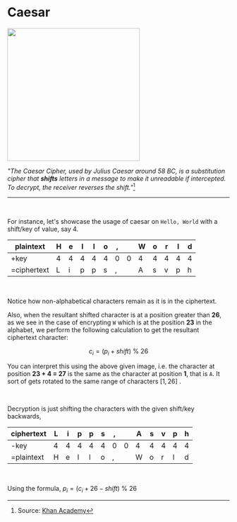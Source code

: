 # Caesar

<img src="https://cs50.harvard.edu/x/2024/psets/2/caesar/cipher.jpg" height=300 width=300>

<br>

_"The Caesar Cipher, used by Julius Caesar around 58 BC, is a substitution cipher that **shifts** letters in a message to make it unreadable if intercepted. To decrypt, the receiver reverses the shift."_[^1]

<hr>
<br>

For instance, let's showcase the usage of caesar on `Hello, World` with a shift/key of value, say 4.

| plaintext   | H | e | l | l | o | , |   | W | o | r | l | d | 
|-------------|---|---|---|---|---|---|---|---|---|---|---|---|
|     +key    | 4 | 4 | 4 | 4 | 4 | 0 | 0 | 4 | 4 | 4 | 4 | 4 |
| =ciphertext | L | i | p | p | s | , |   | A | s | v | p | h |

<br>

Notice how non-alphabetical characters remain as it is in the ciphertext.

Also, when the resultant shifted character is at a position greater than **26**, as we see in the case of encrypting `W` which is at the position **23** in the alphabet, we perform the following calculation to get the resultant ciphertext character:

$$ c_i = (p_i + shift) \ \% \ 26 $$

You can interpret this using the above given image, i.e. the character at position **23 + 4 = 27** is the same as the character at position **1**, that is `A`. It sort of gets rotated to the same range of characters $[1, 26]$ .

<br>

Decryption is just shifting the characters with the given shift/key backwards,

| ciphertext  | L | i | p | p | s | , |   | A | s | v | p | h | 
|-------------|---|---|---|---|---|---|---|---|---|---|---|---|
|     -key    | 4 | 4 | 4 | 4 | 4 | 0 | 0 | 4 | 4 | 4 | 4 | 4 |
|  =plaintext | H | e | l | l | o | , |   | W | o | r | l | d |

<br>

Using the formula, $p_i = (c_i + 26 - shift) \ \% \ 26$


[^1]: Source: [Khan Academy](https://www.khanacademy.org/computing/computer-science/cryptography/crypt/v/caesar-cipher#:~:text=The%20Caesar%20Cipher%2C%20used%20by,exploits%20patterns%20in%20letter%20frequencies.)

